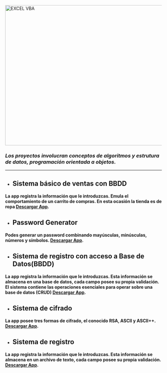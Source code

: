 <img src=https://anthoncode.com/wp-content/uploads/2019/01/java-logo-png.png alt="EXCEL VBA" width= 5000 height= 450>

### _**Los proyectos involucran conceptos de algoritmos y estrutura de datos, programación orientada a objetos.**_

---

- ## **Sistema básico de ventas con BBDD**

#### La app registra la información que le introduzcas. Emula el comportamiento de un carrito de compras. En esta ocasión la tienda es de ropa [**Descargar App**](https://www.mediafire.com/file/b0y3i6tq7att4qb/SaleSystem_BBDD.jar/file).

- ## **Password Generator**

#### Podes generar un password combinando mayúsculas, minúsculas, números y símbolos. [**Descargar App**](https://www.mediafire.com/file/0nnccvpwsy7bn1w/PasswordGenerator.jar/file).

- ## **Sistema de registro con acceso a Base de Datos(BBDD)**

#### La app registra la información que le introduzcas. Esta información se almacena en una base de datos, cada campo posee su propia validación. El sistema contiene las operaciones esenciales para operar sobre una base de datos (CRUD) [**Descargar App**](https://www.mediafire.com/file/xp5vhum9e8l1qh4/SistemaLogin-BBDD.jar/file).

- ## **Sistema de cifrado**

#### La app posee tres formas de cifrado, el conocido RSA, ASCII y ASCII++. [**Descargar App**](https://www.mediafire.com/file/69cijm2n8avvcxq/RSA.zip/file).

- ## **Sistema de registro**

#### La app registra la información que le introduzcas. Esta información se almacena en un archivo de texto, cada campo posee su propia validación. [**Descargar App**](https://www.mediafire.com/file/mox3z7m3omztsth/SistemaLogin.jar/file).
